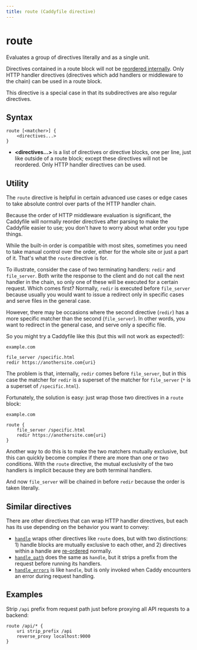 ```yaml
---
title: route (Caddyfile directive)
---
```


# route

Evaluates a group of directives literally and as a single unit.

Directives contained in a route block will not be [reordered internally](/docs/caddyfile/directives#directive-order). Only HTTP handler directives (directives which add handlers or middleware to the chain) can be used in a route block.

This directive is a special case in that its subdirectives are also regular directives.


## Syntax

```caddy-d
route [<matcher>] {
	<directives...>
}
```

- **<directives...>** is a list of directives or directive blocks, one per line, just like outside of a route block; except these directives will not be reordered. Only HTTP handler directives can be used.



## Utility

The `route` directive is helpful in certain advanced use cases or edge cases to take absolute control over parts of the HTTP handler chain.

Because the order of HTTP middleware evaluation is significant, the Caddyfile will normally reorder directives after parsing to make the Caddyfile easier to use; you don't have to worry about what order you type things.

While the built-in order is compatible with most sites, sometimes you need to take manual control over the order, either for the whole site or just a part of it. That's what the `route` directive is for.

To illustrate, consider the case of two terminating handlers: `redir` and `file_server`. Both write the response to the client and do not call the next handler in the chain, so only one of these will be executed for a certain request. Which comes first? Normally, `redir` is executed before `file_server` because usually you would want to issue a redirect only in specific cases and serve files in the general case.

However, there may be occasions where the second directive (`redir`) has a more specific matcher than the second (`file_server`). In other words, you want to redirect in the general case, and serve only a specific file.

So you might try a Caddyfile like this (but this will not work as expected!):

```caddy
example.com

file_server /specific.html
redir https://anothersite.com{uri}
```

The problem is that, internally, `redir` comes before `file_server`, but in this case the matcher for `redir` is a superset of the matcher for `file_server` (`*` is a superset of `/specific.html`).

Fortunately, the solution is easy: just wrap those two directives in a `route` block:

```caddy
example.com

route {
	file_server /specific.html
	redir https://anothersite.com{uri}
}
```

<aside class="tip">

Another way to do this is to make the two matchers mutually exclusive, but this can quickly become complex if there are more than one or two conditions. With the `route` directive, the mutual exclusivity of the two handlers is implicit because they are both terminal handlers.

</aside>


And now `file_server` will be chained in before `redir` because the order is taken literally.

## Similar directives

There are other directives that can wrap HTTP handler directives, but each has its use depending on the behavior you want to convey:

- [`handle`](handle) wraps other directives like `route` does, but with two distinctions: 1) handle blocks are mutually exclusive to each other, and 2) directives within a handle are [re-ordered](/docs/caddyfile/directives#directive-order) normally.
- [`handle_path`](handle_path) does the same as `handle`, but it strips a prefix from the request before running its handlers.
- [`handle_errors`](handle_errors) is like `handle`, but is only invoked when Caddy encounters an error during request handling.

## Examples

Strip `/api` prefix from request path just before proxying all API requests to a backend:

```caddy-d
route /api/* {
	uri strip_prefix /api
	reverse_proxy localhost:9000
}
```
